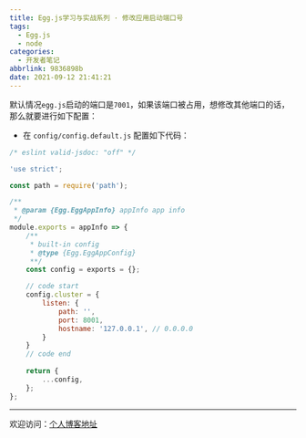 ```yaml
---
title: Egg.js学习与实战系列 · 修改应用启动端口号
tags:
  - Egg.js
  - node
categories:
  - 开发者笔记
abbrlink: 9836898b
date: 2021-09-12 21:41:21
---
```


默认情况`egg.js`启动的端口是`7001`，如果该端口被占用，想修改其他端口的话，那么就要进行如下配置：

<!-- more -->

* 在 `config/config.default.js` 配置如下代码：

```javascript
/* eslint valid-jsdoc: "off" */

'use strict';

const path = require('path');

/**
 * @param {Egg.EggAppInfo} appInfo app info
 */
module.exports = appInfo => {
    /**
     * built-in config
     * @type {Egg.EggAppConfig}
     **/
    const config = exports = {};

    // code start
    config.cluster = {
        listen: {
            path: '',
            port: 8001,
            hostname: '127.0.0.1', // 0.0.0.0
        }
    }
    // code end
    
    return {
        ...config,
    };
};
```

---

欢迎访问：[个人博客地址](//tiven.cn/p/9836898b/ "天問博客")
